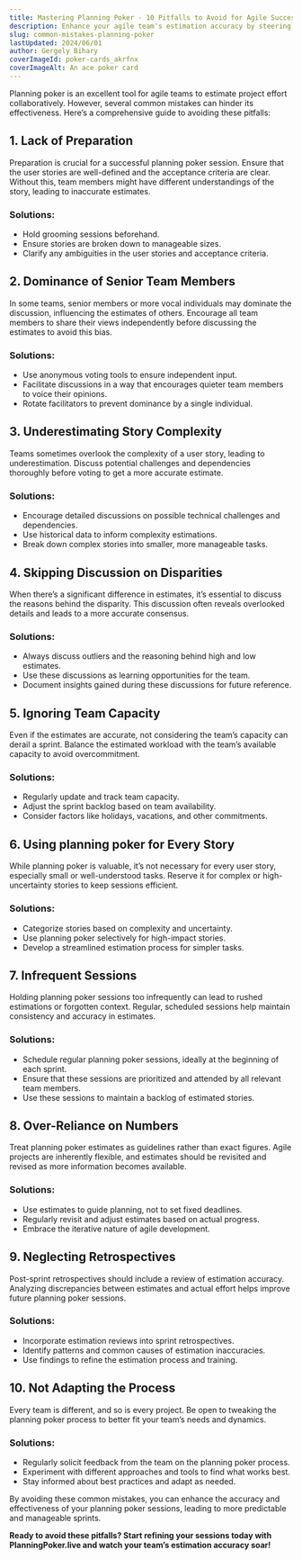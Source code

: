 ```yaml
---
title: Mastering Planning Poker - 10 Pitfalls to Avoid for Agile Success
description: Enhance your agile team's estimation accuracy by steering clear of these 10 common mistakes in Planning Poker. Discover solutions to boost collaboration and efficiency in your sprint planning sessions.
slug: common-mistakes-planning-poker
lastUpdated: 2024/06/01
author: Gergely Bihary
coverImageId: poker-cards_akrfnx
coverImageAlt: An ace poker card
---
```


Planning poker is an excellent tool for agile teams to estimate project effort collaboratively. However, several common mistakes can hinder its effectiveness. Here’s a comprehensive guide to avoiding these pitfalls:

## 1. Lack of Preparation

Preparation is crucial for a successful planning poker session. Ensure that the user stories are well-defined and the acceptance criteria are clear. Without this, team members might have different understandings of the story, leading to inaccurate estimates.

### Solutions:

- Hold grooming sessions beforehand.
- Ensure stories are broken down to manageable sizes.
- Clarify any ambiguities in the user stories and acceptance criteria.

## 2. Dominance of Senior Team Members

In some teams, senior members or more vocal individuals may dominate the discussion, influencing the estimates of others. Encourage all team members to share their views independently before discussing the estimates to avoid this bias.

### Solutions:

- Use anonymous voting tools to ensure independent input.
- Facilitate discussions in a way that encourages quieter team members to voice their opinions.
- Rotate facilitators to prevent dominance by a single individual.

## 3. Underestimating Story Complexity

Teams sometimes overlook the complexity of a user story, leading to underestimation. Discuss potential challenges and dependencies thoroughly before voting to get a more accurate estimate.

### Solutions:

- Encourage detailed discussions on possible technical challenges and dependencies.
- Use historical data to inform complexity estimations.
- Break down complex stories into smaller, more manageable tasks.

## 4. Skipping Discussion on Disparities

When there’s a significant difference in estimates, it’s essential to discuss the reasons behind the disparity. This discussion often reveals overlooked details and leads to a more accurate consensus.

### Solutions:

- Always discuss outliers and the reasoning behind high and low estimates.
- Use these discussions as learning opportunities for the team.
- Document insights gained during these discussions for future reference.

## 5. Ignoring Team Capacity

Even if the estimates are accurate, not considering the team’s capacity can derail a sprint. Balance the estimated workload with the team’s available capacity to avoid overcommitment.

### Solutions:

- Regularly update and track team capacity.
- Adjust the sprint backlog based on team availability.
- Consider factors like holidays, vacations, and other commitments.

## 6. Using planning poker for Every Story

While planning poker is valuable, it’s not necessary for every user story, especially small or well-understood tasks. Reserve it for complex or high-uncertainty stories to keep sessions efficient.

### Solutions:

- Categorize stories based on complexity and uncertainty.
- Use planning poker selectively for high-impact stories.
- Develop a streamlined estimation process for simpler tasks.

## 7. Infrequent Sessions

Holding planning poker sessions too infrequently can lead to rushed estimations or forgotten context. Regular, scheduled sessions help maintain consistency and accuracy in estimates.

### Solutions:

- Schedule regular planning poker sessions, ideally at the beginning of each sprint.
- Ensure that these sessions are prioritized and attended by all relevant team members.
- Use these sessions to maintain a backlog of estimated stories.

## 8. Over-Reliance on Numbers

Treat planning poker estimates as guidelines rather than exact figures. Agile projects are inherently flexible, and estimates should be revisited and revised as more information becomes available.

### Solutions:

- Use estimates to guide planning, not to set fixed deadlines.
- Regularly revisit and adjust estimates based on actual progress.
- Embrace the iterative nature of agile development.

## 9. Neglecting Retrospectives

Post-sprint retrospectives should include a review of estimation accuracy. Analyzing discrepancies between estimates and actual effort helps improve future planning poker sessions.

### Solutions:

- Incorporate estimation reviews into sprint retrospectives.
- Identify patterns and common causes of estimation inaccuracies.
- Use findings to refine the estimation process and training.

## 10. Not Adapting the Process

Every team is different, and so is every project. Be open to tweaking the planning poker process to better fit your team’s needs and dynamics.

### Solutions:

- Regularly solicit feedback from the team on the planning poker process.
- Experiment with different approaches and tools to find what works best.
- Stay informed about best practices and adapt as needed.

By avoiding these common mistakes, you can enhance the accuracy and effectiveness of your planning poker sessions, leading to more predictable and manageable sprints.


**Ready to avoid these pitfalls? Start refining your sessions today with PlanningPoker.live and watch your team’s estimation accuracy soar!**
